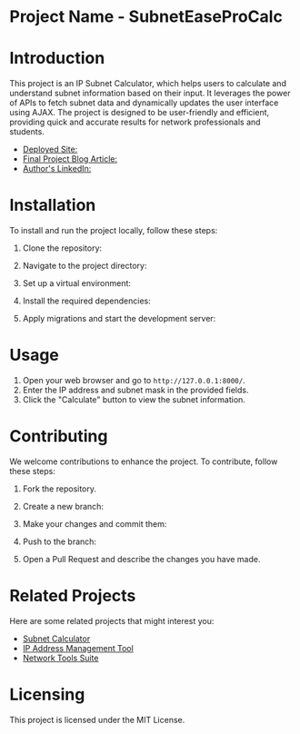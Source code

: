 Project Name - SubnetEaseProCalc
=================

Introduction
============

This project is an IP Subnet Calculator, which helps users to calculate and understand subnet information based on their input. It leverages the power of APIs to fetch subnet data and dynamically updates the user interface using AJAX. The project is designed to be user-friendly and efficient, providing quick and accurate results for network professionals and students.

- [Deployed Site: ](https://github.com/brandonladen)
- [Final Project Blog Article:](https://medium.com/@brandonladen486/subneteaseprocalc-simplifying-subnetting-for-everyone-alx-portfolio-project-802391cbd00c)
- [Author's LinkedIn:](https://www.linkedin.com/in/brandon-odhiambo-40b91a25a)

Installation
============

To install and run the project locally, follow these steps:

1. Clone the repository:

2. Navigate to the project directory:

3. Set up a virtual environment:

4. Install the required dependencies:

5. Apply migrations and start the development server:

Usage
=====

1. Open your web browser and go to `http://127.0.0.1:8000/`.
2. Enter the IP address and subnet mask in the provided fields.
3. Click the "Calculate" button to view the subnet information.

Contributing
============

We welcome contributions to enhance the project. To contribute, follow these steps:

1. Fork the repository.

2. Create a new branch:

3. Make your changes and commit them:

4. Push to the branch:

5. Open a Pull Request and describe the changes you have made.

Related Projects
================

Here are some related projects that might interest you:

- [Subnet Calculator](https://github.com/user/subnet-calculator)
- [IP Address Management Tool](https://github.com/user/ip-address-management)
- [Network Tools Suite](https://github.com/user/network-tools-suite)

Licensing
=========

This project is licensed under the MIT License.